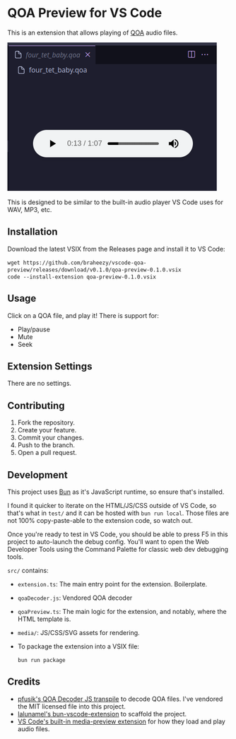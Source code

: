 # QOA Preview for VS Code
This is an extension that allows playing of [QOA](https://qoaformat.org/) audio files.

![demo](./demo.png)

This is designed to be similar to the built-in audio player VS Code uses for WAV, MP3, etc.

## Installation
Download the latest VSIX from the Releases page and install it to VS Code:

    wget https://github.com/braheezy/vscode-qoa-preview/releases/download/v0.1.0/qoa-preview-0.1.0.vsix
    code --install-extension qoa-preview-0.1.0.vsix

## Usage
Click on a QOA file, and play it! There is support for:

- Play/pause
- Mute
- Seek

## Extension Settings
There are no settings.

## Contributing

1. Fork the repository.
1. Create your feature.
1. Commit your changes.
1. Push to the branch.
1. Open a pull request.

## Development
This project uses [Bun](https://bun.sh/) as it's JavaScript runtime, so ensure that's installed.

I found it quicker to iterate on the HTML/JS/CSS outside of VS Code, so that's what in `test/` and it can be hosted with `bun run local`. Those files are not 100% copy-paste-able to the extension code, so watch out.

Once you're ready to test in VS Code, you should be able to press F5 in this project to auto-launch the debug config. You'll want to open the Web Developer Tools using the Command Palette for classic web dev debugging tools.

`src/` contains:
- `extension.ts`: The main entry point for the extension. Boilerplate.
- `qoaDecoder.js`: Vendored QOA decoder
- `qoaPreview.ts`: The main logic for the extension, and notably, where the HTML template is.
- `media/`: JS/CSS/SVG assets for rendering.

- To package the extension into a VSIX file:

      bun run package

## Credits
- [pfusik's QOA Decoder JS transpile](https://github.com/pfusik/qoa-fu/blob/c8e18a7d269f97c12e9be63b1ae30ebb47cb3366/transpiled/QOA.js) to decode QOA files. I've vendored the MIT licensed file into this project.
- [lalunamel's bun-vscode-extension](https://github.com/lalunamel/bun-vscode-extension) to scaffold the project.
- [VS Code's built-in media-preview extension](https://github.com/microsoft/vscode/tree/main/extensions/media-preview) for how they load and play audio files.
